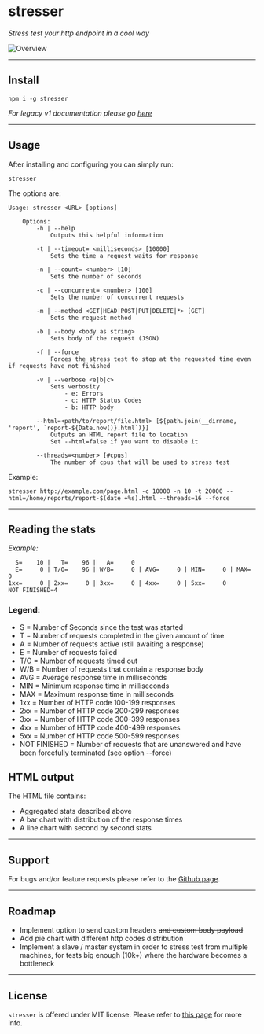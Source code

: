 # stresser

_Stress test your http endpoint in a cool way_

![Overview](https://raw.githubusercontent.com/legraphista/stresser/master/logo/logo.png)

___

## Install

`npm i -g stresser`

_For legacy v1 documentation please go [here](https://github.com/legraphista/stresser/tree/v1)_
___

## Usage

After installing and configuring you can simply run:
```
stresser
```

The options are:
```
Usage: stresser <URL> [options]

    Options:
        -h | --help
            Outputs this helpful information

        -t | --timeout= <milliseconds> [10000]
            Sets the time a request waits for response

        -n | --count= <number> [10]
            Sets the number of seconds

        -c | --concurrent= <number> [100]
            Sets the number of concurrent requests

        -m | --method <GET|HEAD|POST|PUT|DELETE|*> [GET]
            Sets the request method

        -b | --body <body as string>
            Sets body of the request (JSON)

        -f | --force
            Forces the stress test to stop at the requested time even if requests have not finished

        -v | --verbose <e|b|c>
            Sets verbosity
                - e: Errors
                - c: HTTP Status Codes
                - b: HTTP body

        --html=<path/to/report/file.html> [${path.join(__dirname, 'report', `report-${Date.now()}.html`)}]
            Outputs an HTML report file to location
            Set --html=false if you want to disable it

        --threads=<number> [#cpus]
            The number of cpus that will be used to stress test
```

Example:

`stresser http://example.com/page.html -c 10000 -n 10 -t 20000 --html=/home/reports/report-$(date +%s).html --threads=16 --force`

___

## Reading the stats
_Example:_
```
  S=    10 |   T=    96 |   A=     0
  E=     0 | T/O=    96 | W/B=     0 | AVG=     0 | MIN=     0 | MAX=     0
1xx=     0 | 2xx=     0 | 3xx=     0 | 4xx=     0 | 5xx=     0
NOT FINISHED=4
```

### Legend:
 - S   = Number of Seconds since the test was started
 - T   = Number of requests completed in the given amount of time
 - A   = Number of requests active (still awaiting a response)
 - E   = Number of requests failed 
 - T/O = Number of requests timed out
 - W/B = Number of requests that contain a response body
 - AVG = Average response time in milliseconds
 - MIN = Minimum response time in milliseconds
 - MAX = Maximum response time in milliseconds
 - 1xx = Number of HTTP code 100-199 responses
 - 2xx = Number of HTTP code 200-299 responses
 - 3xx = Number of HTTP code 300-399 responses
 - 4xx = Number of HTTP code 400-499 responses
 - 5xx = Number of HTTP code 500-599 responses
 - NOT FINISHED = Number of requests that are unanswered and have been forcefully terminated (see option --force)

## HTML output
The HTML file contains:
 - Aggregated stats described above
 - A bar chart with distribution of the response times
 - A line chart with second by second stats

___

## Support

For bugs and/or feature requests please refer to the [Github page](https://github.com/legraphista/stresser).

___

## Roadmap
 - Implement option to send custom headers ~~and custom body payload~~
 - Add pie chart with different http codes distribution 
 - Implement a slave / master system in order to stress test from multiple machines, for tests big enough (10k+) where the hardware becomes a bottleneck

___

## License

`stresser` is offered under MIT license. Please refer to [this page](https://github.com/legraphista/stresser/blob/master/LICENSE) for more info.
